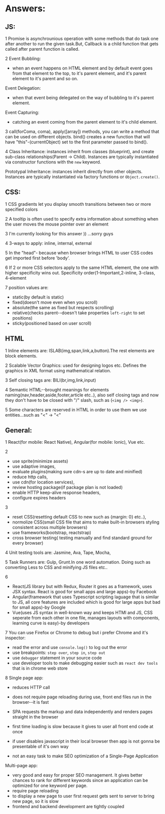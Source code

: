 # Answers:

## JS:
1 Promise is asynchrounious operation with some methods that do task one after another to run the given task.But, Callback is a child function that gets called after parent function is called.

2 Event Bubbling: 
  * when an event happens on HTML element and by default event goes from that element to the top, to it's parent element, and it's parent element to it's parent and so on.
  
 Event Delegation: 
 * when that event being delegated on the way of bubbling to it's parent element.
 
 Event Capturing: 
 * catching an event coming from the parent element to it's child element.
 

3 call(forComa, coma), apply([array]) methods, you can write a method that can be used on different objects.
  bind() creates a new function that will have "this"-(currentObject) set to the first parameter passed to bind().
  

4 Class Inheritance: instances inherit from classes (blueprint), and create sub-class relationships(Parent -> Child). Instances are typically instantiated via constructor functions with the `new` keyword.

Prototypal Inheritance: instances inherit directly from other objects. Instances are typically instantiated via factory functions or `Object.create()`.

## CSS:
1 CSS gradients let you display smooth transitions between two or more specified colors

2 A tooltip is often used to specify extra information about something when the user moves the mouse pointer over an element

3 I'm currently looking for this answer )) ...sorry guys

4 3-ways to apply: inline, internal, external

5 In the "head"- because when browser brings HTML to user CSS codes get imported first before 'body'.

6 If 2 or more CSS selectors apply to the same HTML element, the one with higher specificity wins out. Specificity order(1-Important,2-inline, 3-class, 4-element

7 position values are:
  * static(by default is static)
  * fixed(doesn't move even when you scroll)
  * absolute(the same as fixed but respects scrolling)
  * relative(checks parent--doesn't take properties `left-right` to set positions)
  * sticky(positioned based on user scroll)


## HTML
 1 Inline elements are: ISLAB(img,span,link,a,button).The rest elements are block elements.
 
 2 Scalable Vector Graphics: used for designing logos etc. Defines the graphics in XML format using mathematical relation.
 
 3 Self closing tags are: BILI(br,img,link,input)
 
 4 Semantic HTML--brought meanings for elements naming(nav,header,aside,footer,article etc..), also self closing tags and now they don't have to be closed with "/" slash, such as (`<img /> <img>`).
 
 5 Some characters are reserved in HTML in order to use them we use entities...such as "<" -> "&lt;"

## General:
 1 React(for mobile: React Native), Angular(for mobile: Ionic), Vue etc.
 
 2 
   *  use sprite(minimize assets)
   * use adaptive images,
   * evaluate plugins(making sure cdn-s are up to date and minified)
   * reduce http calls,
   * use cdn(for location services),
   * review hosting package(if package plan is not loaded)
   * enable HTTP keep-alive response headers,
   * configure expires headers
 
 3 
   *  reset CSS(resetting default CSS to new such as {margin: 0} etc..),
   * normolize CSS(small CSS file that aims to make built-in browsers styling consistent across multiple browsers)
   * use frameworks(bootstrap, reactstrap)
   * cross browser testing( testing manually and find standard ground for every browser)

4 Unit testing tools are: Jasmine, Ava, Tape, Mocha, 

5 Task Runners are: Gulp, Grunt.In one word automation. Doing such as converting Less to CSS and minifying JS files etc..

6 
* React(JS library but with Redux, Router it goes as a framework, uses JSX syntax. React is good for small apps and large apps)-by Facebook
 * Angular(framework that uses Typescript scripting laguage that is similar to JS, all core features are included which is good for large apps but bad for small apps)-by Google
 * Vue(uses JS syntax in well-known way and keeps HTMl and JS, CSS seperate from each other in one file, manages layouts with components, learning curve is easy)-by developers
 
 7 You can use Firefox or Chrome to debug but i prefer Chrome and it's inspector:
  * read the error and use `console.log()` to log out the error
  * use breakpoints: `step over`, `step in`, `step out`
  * use `debugger` statement in your source code
  * use developer tools to make debugging easier such as `react dev tools` that is in chrome web store 
  
 8 Single page app:
  * reduces HTTP call
  * does not require page reloading during use, front end files run in the browser--it is fast 
  * SPA requests the markup and data independently and renders pages straight in the browser
    
  * first time loading is slow because it gives to user all front end code at once
  * if user disables javascript in their local browser then app is not gonna be presentable of it's own way
  * not an easy task to make SEO optimization of a Single-Page Application

Multi-page app:
  * very good and easy for proper SEO management. It gives better chances to rank for different keywords since an application can be optimized for one keyword per page.
  * require page reloading 
  * to display a new page to user first request gets sent to server to bring new page, so it is slow
  * frontend and backend development are tightly coupled
